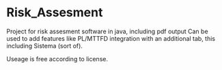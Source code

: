 # Risk_Assesment
Project for risk assesment software in java, including pdf output
Can be used to add features like PL/MTTFD integration with an additional tab, 
this including Sistema (sort of).

Useage is free according to license.
